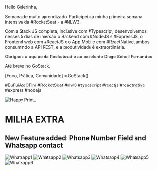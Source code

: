 Hello Galerinha,

Semana de muito aprendizado. Participei da minha primeira semana intensiva da #RocketSeat - a #NLW3.

Com a Stack JS completa, inclusive com #Typescript, desenvolvemos nesses 5 dias de imersão o Backend com #NodeJS e #ExpressJS, o Frontend web com #ReactJS e o App Mobile com #ReactNative, ambos consumindo a API REST, e a produtividade é extraordinária.

Obrigado à equipe da Rocketseat e ao excelente Diego Schell Fernandes

Até breve no GoStack.

[Foco, Prática, Comunidade] = GoStack()

#EuFuiAteOFim #RocketSeat #nlw3 #typescript #reactjs #reactnative #express #nodejs

![Happy Print..](https://github.com/rogerio410/rocketseat-nlw2-2020/blob/main/happy.png)

# MILHA EXTRA

## New Feature added: Phone Number Field and Whatsapp contact

![Whatsapp1](https://github.com/rogerio410/rocketseat-nlw2-2020/blob/main/zap1.jpg)
![Whatsapp2](https://github.com/rogerio410/rocketseat-nlw2-2020/blob/main/zap2.jpg)
![Whatsapp3](https://github.com/rogerio410/rocketseat-nlw2-2020/blob/main/zap3.jpg)
![Whatsapp4](https://github.com/rogerio410/rocketseat-nlw2-2020/blob/main/zap4.jpg)
![Whatsapp5](https://github.com/rogerio410/rocketseat-nlw2-2020/blob/main/zap5.jpg)
![Whatsapp6](https://github.com/rogerio410/rocketseat-nlw2-2020/blob/main/zap6.png)